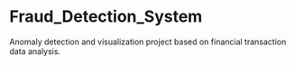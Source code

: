 # Fraud_Detection_System
Anomaly detection and visualization project based on financial transaction data analysis.
